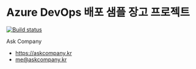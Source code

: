 # Azure DevOps 배포 샘플 장고 프로젝트

[![Build status](https://dev.azure.com/suyeon435410665/cicd/_apis/build/status/cicd-CI)](https://dev.azure.com/suyeon435410665/cicd/_build/latest?definitionId=1)

Ask Company

+ https://askcompany.kr
+ me@askcompany.kr

